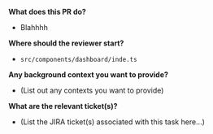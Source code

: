 **What does this PR do?**

* Blahhhh

**Where should the reviewer start?**

* `src/components/dashboard/inde.ts`

**Any background context you want to provide?**

* (List out any contexts you want to provide)

**What are the relevant ticket(s)?**

* (List the JIRA ticket(s) associated with this task here...)
